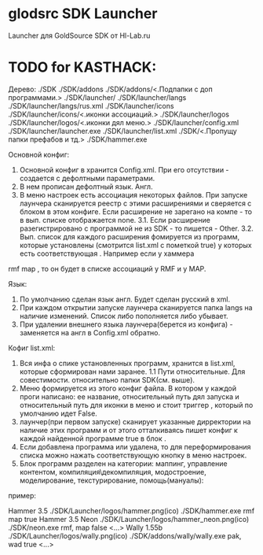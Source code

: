 glodsrc SDK Launcher
====================

Launcher для GoldSource SDK от Hl-Lab.ru


TODO for KASTHACK:
====================

Дерево:
./SDK
./SDK/addons
./SDK/addons/<.Подпапки с доп программами.>
./SDK/launcher/
./SDK/launcher/langs
./SDK/launcher/langs/rus.xml
./SDK/launcher/icons
./SDK/launcher/icons/<.иконки ассоциаций.>
./SDK/launcher/logos
./SDK/launcher/logos/<.иконки дял меню.>
./SDK/launcher/config.xml
./SDK/launcher/launcher.exe
./SDK/launcher/list.xml
./SDK/<.Пропущу папки префабов и тд.>
./SDK/hammer.exe


Основной конфиг:
1. Основной конфиг в хранится Config.xml. При его отсутствии - создается с дефолтными параметрами.
2. В нем прописан дефолтный язык. Англ.
3. В меню настроек есть ассоциация некоторых файлов. При запуске лаунчера сканируется реестр с этими расширениями
и сверяется с блоком в этом конфиге. Если расширение не зарегано на компе - то в вып. списке отображается none.
3.1. Если расширение разегистрировано с программой не из SDK - то пишется - Other.
3.2. Вып. список для каждого расширения фомируется из программ, которые установлены (смотрится list.xml с пометкой true) у которых есть соответствующая <extensions>. Например если у хаммера 
<extensions>
	<ext>rmf</ext>
	<ext>map</ext>
</extensions>, то он будет в списке ассоциаций у RMF и у MAP.


Язык:
1. По умолчанию сделан язык англ. Будет сделан русский в xml.
2. При каждом открытии запуске лаунчера сканируется папка langs на наличие изменений. Список либо пополняется либо убывает.
3. При удалении внешнего языка лаунчера(берется из конфига) - заменяется на англ в Config.xml обратно.


Кофиг list.xml:
1. Вся инфа о спике установленных программ, хранится в list.xml, которые сформирован нами заранее.
1.1 Пути относительные. Для совестимости. относительно папки SDK(см. выше).
2. Меню формируется из этого конфиг файла. В котором у каждой проги написано: ее название, относительный путь дял запуска и относительный путь для иконки в меню и стоит триггер <installed>, который по умолчанию идет False.
3. лаунчер(при первом запуске) сканирует указанные дирректории на наличие этих программ и от этого отталкиваясь пишет конфиг к каждой найденной программе true в блок <installed>.
4. Если добавлена программа или удалена, то для переформирования списка можно нажать соответствующую кнопку в меню настроек.
5. Блок программ разделен на категории: маппинг, управление контентом, компиляция\декомпиляция, модостроение, моделирование, текстурирование, помощь(мануалы):

пример:

<programs>
	<category name="Mapping"> 
		<app>	 
			<name>Hammer 3.5</name>
			<icon>./SDK/Launcher/logos/hammer.png(ico)</icon>
			<path>./SDK/hammer.exe</path> 
			<extensions>
				<ext>rmf</ext>
				<ext>map</ext>
			</extensions>
			<installed>true</installed>
		</app>
		<app> 
			<name>Hammer 3.5 Neon</name>
			<icon>./SDK/Launcher/logos/hammer_neon.png(ico)</icon>
			<path>./SDK/neon.exe</path>
			<allow_associate_with>rmf, map</associate_with>
			<installed>false</installed>
		</app>
	</cate>
	<...>
	<category name="Texturing">
		<app>	
			<name>Wally 1.55b</name>
			<icon>./SDK/Launcher/logos/wally.png(ico)</icon>
			<path>./SDK/addons/wally/wally.exe</path>
			<allow_associate_with>pak, wad</associate_with>
			<installed>true</installed>
		</app>
	</texturing>
	<...>
</programs>



